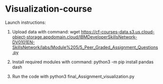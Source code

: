 # Visualization-course
Launch instructions:
1. Upload data with command:
wget https://cf-courses-data.s3.us.cloud-object-storage.appdomain.cloud/IBMDeveloperSkillsNetwork-DV0101EN-SkillsNetwork/labs/Module%205/5_Peer_Graded_Assignment_Questions.py

2. Install required modules with command: python3 -m pip install pandas dash
3. Run the code with python3 final_Assignment_visualization.py
